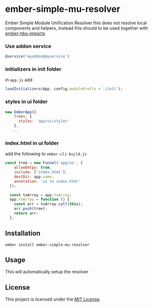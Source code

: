 ember-simple-mu-resolver
==============================================================================

Ember Simple Module Unification Resolver
this does not resolve local components and helpers, instead this should
to be used together with [ember-hbs-imports](https://github.com/patricklx/ember-hbs-imports)

### Use addon service
```js
@service('myaddon@myservice')
```

### initializers in init folder
in `app.js` add
```js
loadInitializers(App, config.modulePrefix + '/init');
```

### styles in ui folder
```js
new EmberApp({
    trees: {
      styles: 'app/ui/styles'
    },
   ...
```

### index.html in ui folder
add the following to `ember-cli-build.js`
```js
const tree = new Funnel('app/ui', {
    allowEmtpy: true,
    include: ['index.html'],
    destDir: app.name,
    annotation: 'ui to index.html'
  });

  const toArray = app.toArray;
  app.toArray = function () {
    const arr = toArray.call(this);
    arr.push(tree);
    return arr;
  };
```

Installation
------------------------------------------------------------------------------

```
ember install ember-simple-mu-resolver
```


Usage
------------------------------------------------------------------------------

This will automatically setup the resolver


License
------------------------------------------------------------------------------

This project is licensed under the [MIT License](LICENSE.md).
